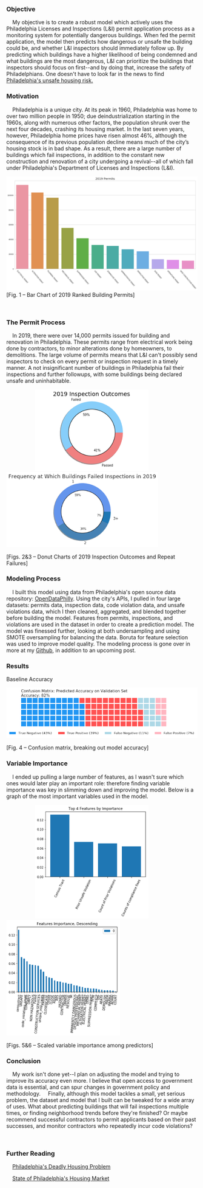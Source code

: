 
### Objective

&nbsp;&nbsp;&nbsp;&nbsp;My objective is to create a robust model which actively uses the Philadelphia Licenses and Inspections (L&I) permit application process as a monitoring system for potentially dangerous buildings. When fed the permit application, the model then predicts how dangerous or unsafe the building could be, and whether L&I inspectors should immediately follow up. By predicting which buildings have a higher likelihood of being condemned and what buildings are the most dangerous, L&I can prioritize the buildings that inspectors should focus on first--and by doing that, increase the safety of Philadelphians.  One doesn't have to look far in the news to find [Philadelphia's unsafe housing risk.](https://whyy.org/segments/renter-beware-phillys-deadly-housing-problem/)



### Motivation

&nbsp;&nbsp;&nbsp;&nbsp;Philadelphia is a unique city. At its peak in 1960, Philadelphia was home to over two million people in 1950; due deindustrialization starting in the 1960s, along with numerous other factors, the population shrunk over the next four decades, crashing its housing market.  In the last seven years, however, Philadelphia home prices have risen almost 46%, although the consequence of its previous population decline means much of the city’s housing stock is in bad shape.  As a result, there are a large number of buildings which fail inspections, in addition to the constant new construction and renovation of a city undergoing a revival--all of which fall under Philadelphia's Department of Licenses and Inspections (L&I).


![Bar chart of permit reason](https://github.com/heavenstobetsy/PhillyConstruction/blob/master/Charts/permits.png)
[Fig. 1 – Bar Chart of 2019 Ranked Building Permits]

<p>

&nbsp;
&nbsp;
	</p>
### The Permit Process

&nbsp;&nbsp;&nbsp;&nbsp;In 2019, there were over 14,000 permits issued for building and renovation in Philadelphia. These permits range from electrical work being done by contractors, to minor alterations done by homeowners, to demolitions.  The large volume of permits means that L&I can't possibly send inspectors to check on every permit or inspection request in a timely manner.  A not insignificant number of buildings in Philadelphia fail their inspections and further followups, with some buildings being declared unsafe and uninhabitable. 

<p float="center">&nbsp;&nbsp;&nbsp;&nbsp;&nbsp;&nbsp;&nbsp;&nbsp;&nbsp;&nbsp;&nbsp;&nbsp;&nbsp;&nbsp;&nbsp;&nbsp;&nbsp;&nbsp;
  <img src="https://github.com/heavenstobetsy/PhillyConstruction/blob/master/Charts/Inspection_outcomes.png" width="300" />
  <img src="https://github.com/heavenstobetsy/PhillyConstruction/blob/master/Charts/building_failures.png" width="400" /> 
</p>
[Figs. 2&3 – Donut Charts of 2019 Inspection Outcomes and Repeat Failures]

### Modeling Process

&nbsp;&nbsp;&nbsp;&nbsp;I built this model using data from Philadelphia's open source data repository: [OpenDataPhilly](https://www.opendataphilly.org/). Using the city's APIs, I pulled in four large datasets: permits data, inspection data, code violation data, and unsafe violations data, which I then cleaned, aggregated, and blended together before building the model. Features from permits, inspections, and violations are used in the dataset in order to create a prediction model. The model was finessed further, looking at both undersampling and using SMOTE oversampling for balancing the data.  Boruta for feature selection was used to improve model quality. The modeling process is gone over in more at my [Github](https://github.com/heavenstobetsy/PhillyConstruction), in addition to an upcoming post.


### Results

Baseline Accuracy

![Confusion Matrix chart](https://github.com/heavenstobetsy/PhillyConstruction/blob/master/Charts/confusion_matrix.png)
</p>
[Fig. 4 – Confusion matrix, breaking out model accuracy]
</p>

### Variable Importance 
&nbsp;&nbsp;&nbsp;&nbsp;I ended up pulling a large number of features, as I wasn't sure which ones would later play an important role: therefore finding variable importance was key in slimming down and improving the model.  Below is a graph of the most important variables used in the model.


<p>
<p float="center">&nbsp;&nbsp;&nbsp;&nbsp;&nbsp;&nbsp;&nbsp;&nbsp;&nbsp;&nbsp;&nbsp;&nbsp;&nbsp;&nbsp;&nbsp;&nbsp;&nbsp;&nbsp;
  <img src="https://github.com/heavenstobetsy/PhillyConstruction/blob/master/Charts/feature_importsance.png" width="300" />
  <img src="https://github.com/heavenstobetsy/PhillyConstruction/blob/master/Charts/most_feature_importanes.png" width="300" /> 
	<p>
[Figs. 5&6 – Scaled variable importance among predictors]
</p>

### Conclusion

&nbsp;&nbsp;&nbsp;&nbsp;My work isn't done yet--I plan on adjusting the model and trying to improve its accuracy even more.  I believe that open access to government data is essential, and can spur changes in government policy and methodology.  &nbsp;&nbsp;&nbsp;&nbsp;Finally, although this model tackles a small, yet serious problem, the dataset and model that I built can be tweaked for a wide array of uses. What about predicting buildings that will fail inspections multiple times, or finding neighborhood trends before they're finished? Or maybe recommend successful contractors to permit applicants based on their past successes, and monitor contractors who repeatedly incur code violations?

&nbsp;
&nbsp;
&nbsp;
	

### Further Reading

&nbsp;&nbsp;&nbsp;&nbsp;[Philadelphia's Deadly Housing Problem](https://whyy.org/segments/renter-beware-phillys-deadly-housing-problem/)

&nbsp;&nbsp;&nbsp;&nbsp;[State of Philadelphia's Housing Market](https://www.inquirer.com/real-estate/housing/signs-of-recession-philadelphia-suburbs-housing-market-real-estate-prices-hot-20190916.html)


